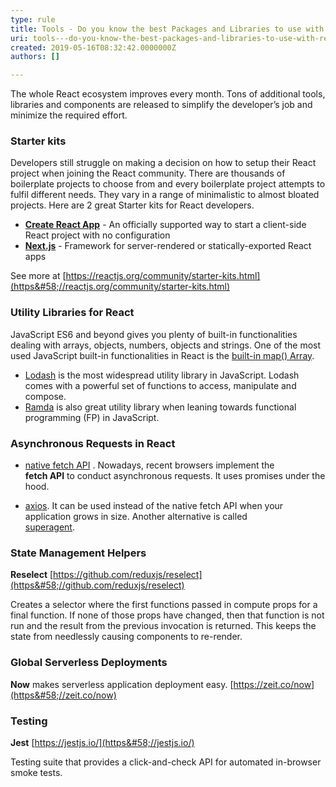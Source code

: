 ```yaml
---
type: rule
title: Tools - Do you know the best Packages and Libraries to use with React?
uri: tools---do-you-know-the-best-packages-and-libraries-to-use-with-react
created: 2019-05-16T08:32:42.0000000Z
authors: []

---
```


The whole React ecosystem improves every month. Tons of additional tools, libraries and components are released to simplify the developer’s job and minimize the required effort. 
 
### ​Starter kits

Developers still struggle on making a decision on how to setup their React project when joining the React community. There are thousands of boilerplate projects to choose from and every boilerplate project attempts to fulfil different needs. They vary in a range of minimalistic to almost bloated projects. Here are 2 great Starter kits for React developers.

- **[Create React App](https&#58;//github.com/facebook/create-react-app)** - An officially supported way to start a client-side React project with no configuration
- **[Next.js](https&#58;//nextjs.org/)** - Framework for server-rendered or statically-exported React apps


See more at     [https://reactjs.org/community/starter-kits.html](https&#58;//reactjs.org/community/starter-kits.html)

### Utility Libraries for React

JavaScript ES6 and beyond gives you plenty of built-in functionalities dealing with arrays, objects, numbers, objects and strings. One of the most used JavaScript built-in functionalities in React is the     [built-in map() Array](https&#58;//developer.mozilla.org/en/docs/Web/JavaScript/Reference/Global_Objects/Array/map).

- [Lodash](https&#58;//lodash.com/) is the most widespread utility library in JavaScript. Lodash comes with a powerful set of functions to access, manipulate and compose.
- [Ramda](http&#58;//ramdajs.com/) is also great utility library when leaning towards functional programming (FP) in JavaScript.


### Asynchronous Requests in React

- [native fetch API](https&#58;//developer.mozilla.org/en/docs/Web/API/Fetch_API) . Nowadays, recent browsers implement the <br>      **fetch API** to conduct asynchronous requests. It uses promises under the hood.


- [axios](https&#58;//github.com/mzabriskie/axios). It can be used instead of the native fetch API when your application grows in size. Another alternative is called <br>      [superagent](https&#58;//github.com/visionmedia/superagent).


### State Management Helpers

**Reselect**
[https://github.com/reduxjs/reselect](https&#58;//github.com/reduxjs/reselect)

Creates a selector where the first functions passed in compute props for a final function. If none of those props have changed, then that function is not run and the result from the previous invocation is returned. This keeps the state from needlessly causing components to re-render.

### Global Serverless Deployments

**Now** makes serverless application deployment easy.
[https://zeit.co/now](https&#58;//zeit.co/now)

### Testing

**Jest**
[https://jestjs.io/](https&#58;//jestjs.io/)

Testing suite that provides a click-and-check API for automated in-browser smoke tests.
